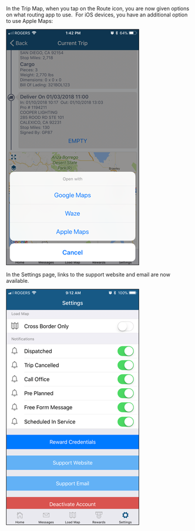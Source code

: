 <P>In the Trip Map, when you tap on the Route icon, you are now given options on what routing app to use.&nbsp;&nbsp;For iOS devices, you have an additional option to use Apple Maps:
</P>

![image1](_media/imagemapoptions.png)

<P>In the Settings page, links to the support website and email are now available.</P> 

![image1](_media/imagesettings.png)
